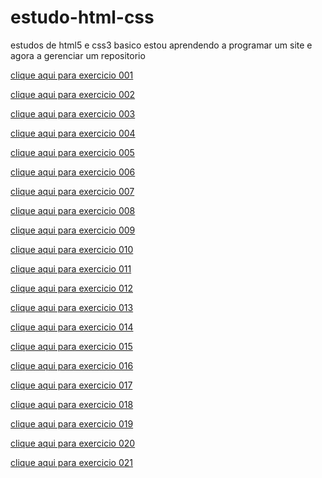 # estudo-html-css
estudos de html5 e css3 basico
 estou aprendendo a programar um site e agora a gerenciar um repositorio
 <p><a href="C:\Users\Samauel\Documents\estudos\estudo-html-css\exercicios\ex001">clique aqui para exercicio 001<a></p>
 <p><a href="C:\Users\Samauel\Documents\estudos\estudo-html-css\exercicios\ex002">clique aqui para exercicio 002<a></p>
 <p><a href="C:\Users\Samauel\Documents\estudos\estudo-html-css\exercicios\ex003">clique aqui para exercicio 003<a></p>
 <p><a href="C:\Users\Samauel\Documents\estudos\estudo-html-css\exercicios\ex004">clique aqui para exercicio 004<a></p>
 <p><a href="C:\Users\Samauel\Documents\estudos\estudo-html-css\exercicios\ex005">clique aqui para exercicio 005<a></p>
 <p><a href="C:\Users\Samauel\Documents\estudos\estudo-html-css\exercicios\ex006">clique aqui para exercicio 006<a></p>
 <p><a href="C:\Users\Samauel\Documents\estudos\estudo-html-css\exercicios\ex007">clique aqui para exercicio 007<a></p>
<p><a href="C:\Users\Samauel\Documents\estudos\estudo-html-css\exercicios\ex008">clique aqui para exercicio 008<a></p>
<p><a href="C:\Users\Samauel\Documents\estudos\estudo-html-css\exercicios\ex009">clique aqui para exercicio 009<a></p>
<p><a href="C:\Users\Samauel\Documents\estudos\estudo-html-css\exercicios\ex010">clique aqui para exercicio 010<a></p>
<p><a href="C:\Users\Samauel\Documents\estudos\estudo-html-css\exercicios\ex011">clique aqui para exercicio 011<a></p>
<p><a href="C:\Users\Samauel\Documents\estudos\estudo-html-css\exercicios\ex012">clique aqui para exercicio 012<a></p>
<p><a href="C:\Users\Samauel\Documents\estudos\estudo-html-css\exercicios\ex013">clique aqui para exercicio 013<a></p>
<p><a href="C:\Users\Samauel\Documents\estudos\estudo-html-css\exercicios\ex014">clique aqui para exercicio 014<a></p>
<p><a href="C:\Users\Samauel\Documents\estudos\estudo-html-css\exercicios\ex015">clique aqui para exercicio 015<a></p>
<p><a href="C:\Users\Samauel\Documents\estudos\estudo-html-css\exercicios\ex016">clique aqui para exercicio 016<a></p>
<p><a href="C:\Users\Samauel\Documents\estudos\estudo-html-css\exercicios\ex017">clique aqui para exercicio 017<a></p>
<p><a href="C:\Users\Samauel\Documents\estudos\estudo-html-css\exercicios\ex018">clique aqui para exercicio 018<a></p>
<p><a href="C:\Users\Samauel\Documents\estudos\estudo-html-css\exercicios\ex019">clique aqui para exercicio 019<a></p>
<p><a href="C:\Users\Samauel\Documents\estudos\estudo-html-css\exercicios\ex020">clique aqui para exercicio 020<a></p>
<p><a href="C:\Users\Samauel\Documents\estudos\estudo-html-css\exercicios\ex021">clique aqui para exercicio 021<a></p2